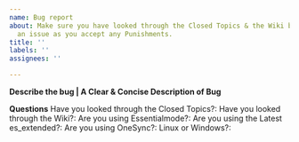 ```yaml
---
name: Bug report
about: Make sure you have looked through the Closed Topics & the Wiki before submitting
  an issue as you accept any Punishments.
title: ''
labels: ''
assignees: ''

---
```


**Describe the bug | A Clear & Concise Description of Bug**


**Questions**
Have you looked through the Closed Topics?: 
Have you looked through the Wiki?: 
Are you using Essentialmode?: 
Are you using the Latest es_extended?: 
Are you using OneSync?: 
Linux or Windows?:
